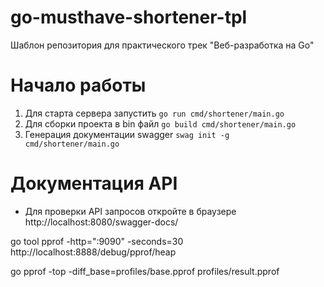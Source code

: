 # go-musthave-shortener-tpl

Шаблон репозитория для практического трек "Веб-разработка на Go"

# Начало работы

1. Для старта сервера запустить `go run cmd/shortener/main.go`
2. Для сборки проекта в bin файл `go build cmd/shortener/main.go`
3. Генерация документации swagger `swag init -g cmd/shortener/main.go`

# Документация API

- Для проверки API запросов откройте в браузере http://localhost:8080/swagger-docs/

go tool pprof -http=":9090" -seconds=30 http://localhost:8888/debug/pprof/heap

go pprof -top -diff_base=profiles/base.pprof profiles/result.pprof
